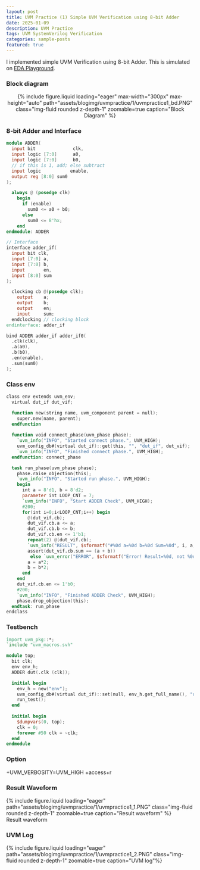 ```yaml
---
layout: post
title: UVM Practice (1) Simple UVM Verification using 8-bit Adder
date: 2025-01-09
description: UVM Practice
tags: UVM SystemVerilog Verification
categories: sample-posts
featured: true
---
```


I implemented simple UVM Verification using 8-bit Adder. 
This is simulated on [EDA Playground](https://edaplayground.com).

### Block diagram

<div class="row" style="text-align: center;">
    <div class="col-sm mt-3 mt-md-0">
        {% include figure.liquid loading="eager" max-width="300px" max-height="auto" path="assets/blogimg/uvmpractice/1/uvmpractice1_bd.PNG" class="img-fluid rounded z-depth-1" zoomable=true caption="Block Diagram" %}
    </div>
</div>

### 8-bit Adder and Interface

```verilog
module ADDER(
  input bit              clk,
  input logic [7:0]      a0,
  input logic [7:0]      b0,
  // if this is 1, add; else subtract
  input logic           enable,
  output reg [8:0] sum0
);

  always @ (posedge clk)
    begin
      if (enable)
        sum0 <= a0 + b0;
      else
        sum0 <= 8'hx;
    end
endmodule: ADDER

// Interface
interface adder_if(
  input bit clk,
  input [7:0] a,
  input [7:0] b,
  input       en,
  input [8:0] sum
);

  clocking cb @(posedge clk);
    output    a;
    output    b;
    output    en;
    input     sum;
  endclocking // clocking block
endinterface: adder_if

bind ADDER adder_if adder_if0(
  .clk(clk),
  .a(a0),
  .b(b0),
  .en(enable),
  .sum(sum0)
);
```
### Class env

```verilog
class env extends uvm_env;
  virtual dut_if dut_vif;

  function new(string name, uvm_component parent = null);
    super.new(name, parent);
  endfunction
  
  function void connect_phase(uvm_phase phase);
    `uvm_info("INFO", "Started connect phase.", UVM_HIGH);
    uvm_config_db#(virtual dut_if)::get(this, "", "dut_if", dut_vif);
    `uvm_info("INFO", "Finished connect phase.", UVM_HIGH);
  endfunction: connect_phase

  task run_phase(uvm_phase phase);
    phase.raise_objection(this);
    `uvm_info("INFO", "Started run phase.", UVM_HIGH);    
    begin
      int a = 8'd1, b = 8'd2;
      parameter int LOOP_CNT = 7;
      `uvm_info("INFO", "Start ADDER Check", UVM_HIGH);
      #200;
      for(int i=0;i<LOOP_CNT;i++) begin
        @(dut_vif.cb);
        dut_vif.cb.a <= a;
        dut_vif.cb.b <= b;
        dut_vif.cb.en <= 1'b1;
        repeat(2) @(dut_vif.cb);
        `uvm_info("RESULT", $sformatf("#%0d a=%0d b=%0d Sum=%0d", i, a, b, dut_vif.cb.sum), UVM_LOW);
        assert(dut_vif.cb.sum == (a + b))
         else `uvm_error("ERROR", $sformatf("Error! Result=%0d, not %0d", dut_vif.cb.sum, a+b));
        a = a*2;
        b = b*2;
      end
    end
    dut_vif.cb.en <= 1'b0;
    #200;
    `uvm_info("INFO", "Finished ADDER Check", UVM_HIGH);      
    phase.drop_objection(this);
  endtask: run_phase
endclass
```


### Testbench

```verilog
import uvm_pkg::*;
`include "uvm_macros.svh"

module top;
  bit clk;
  env env_h;
  ADDER dut(.clk (clk));

  initial begin
    env_h = new("env");
    uvm_config_db#(virtual dut_if)::set(null, env_h.get_full_name(), "dut_if", dut.dut_if1);
    run_test();
  end
  
  initial begin
    $dumpvars(0, top);
    clk = 0;
    forever #50 clk = ~clk;
  end
endmodule
```

### Option
+UVM_VERBOSITY=UVM_HIGH +access+r

### Result Waveform

<div class="row mt-3">
    <div class="col-sm mt-3 mt-md-0">
        {% include figure.liquid loading="eager" path="assets/blogimg/uvmpractice/1/uvmpractice1_1.PNG" class="img-fluid rounded z-depth-1" zoomable=true caption="Result waveform" %}
    </div>
</div>
<div class="caption">
    Result waveform
</div>

### UVM Log

<div class="row mt-3">
    <div class="col-sm mt-3 mt-md-0">
        {% include figure.liquid loading="eager" path="assets/blogimg/uvmpractice/1/uvmpractice1_2.PNG" class="img-fluid rounded z-depth-1" zoomable=true caption="UVM log"%}
    </div>
</div>


